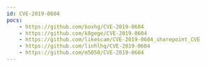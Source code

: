 ```yaml
---
id: CVE-2019-0604
pocs:
    - https://github.com/boxhg/CVE-2019-0604
    - https://github.com/k8gege/CVE-2019-0604
    - https://github.com/likescam/CVE-2019-0604_sharepoint_CVE
    - https://github.com/linhlhq/CVE-2019-0604
    - https://github.com/m5050/CVE-2019-0604
---
```

